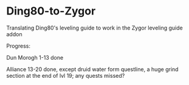 # Ding80-to-Zygor
Translating Ding80's leveling guide to work in the Zygor leveling guide addon

Progress:

Dun Morogh 1-13 done

Alliance 13-20 done, except druid water form questline, a huge grind section at the end of lvl 19; any quests missed?
